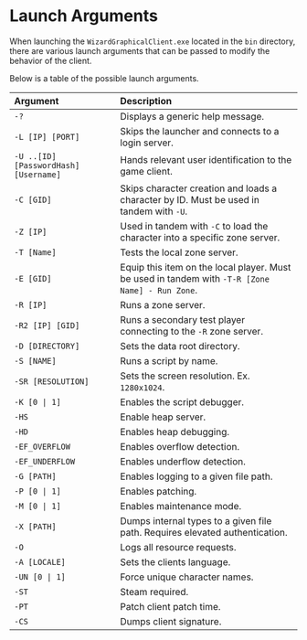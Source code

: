 # Launch Arguments
When launching the `WizardGraphicalClient.exe` located in the `bin` directory, there are various launch arguments that can be passed to modify the behavior of the client.

Below is a table of the possible launch arguments.

| Argument | Description |
| :------- | :---------- |
| `-?` | Displays a generic help message. |
| `-L [IP] [PORT]` | Skips the launcher and connects to a login server. |
| `-U ..[ID] [PasswordHash] [Username]` | Hands relevant user identification to the game client. |
| `-C [GID]` | Skips character creation and loads a character by ID. Must be used in tandem with `-U`. |
| `-Z [IP]` | Used in tandem with `-C` to load the character into a specific zone server. |
| `-T [Name]` | Tests the local zone server. |
| `-E [GID]` | Equip this item on the local player. Must be used in tandem with `-T-R [Zone Name] - Run Zone`. |
| `-R [IP]` | Runs a zone server. |
| `-R2 [IP] [GID]` | Runs a secondary test player connecting to the `-R` zone server. |
| `-D [DIRECTORY]` | Sets the data root directory. |
| `-S [NAME]` | Runs a script by name. |
| `-SR [RESOLUTION]` | Sets the screen resolution. Ex. `1280x1024`. |
| `-K [0 \| 1]` | Enables the script debugger. |
| `-HS` | Enable heap server. |
| `-HD` | Enables heap debugging. |
| `-EF_OVERFLOW` | Enables overflow detection. | 
| `-EF_UNDERFLOW` | Enables underflow detection. |
| `-G [PATH]` | Enables logging to a given file path. |
| `-P [0 \| 1]` | Enables patching. |
| `-M [0 \| 1]` | Enables maintenance mode. |
| `-X [PATH]` | Dumps internal types to a given file path. Requires elevated authentication. |
| `-O` | Logs all resource requests. |
| `-A [LOCALE]` | Sets the clients language. |
| `-UN [0 \| 1]` | Force unique character names. |
| `-ST` | Steam required. |
| `-PT` | Patch client patch time. |
| `-CS`| Dumps client signature. |